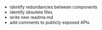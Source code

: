 - identify redundancies between components
- identify obsolete files
- write new readme.md
- add comments to publicly exposed APIs
